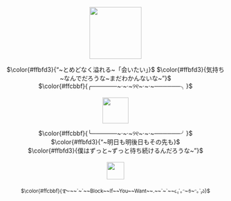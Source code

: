 <p align="center">
<img src="https://file.garden/Zlo7whFY2AfQROME/492e39a3-80f7-44ae-b6f9-36790401b452_095a8711-326b-48fe-adfd-0390eca8028b.webp" "width="120" height="120"> </p>
<p align="center">
$\color{#ffbfd3}{“~とめどなく溢れる~「会いたい」}$
$\color{#ffbfd3}{気持ち~なんでだろうな~まだわかんないな~”}$ <br />
$\color{#ffcbbf}{╭──────~·~·~୨୧~·~·~──────╮}$<br /> 
  <br />
<img src="https://file.garden/Zlo7whFY2AfQROME/5677bc49.gif" "width="60" height="60"> <br />
<p align="center">
$\color{#ffcbbf}{╰──────~·~·~୨୧~·~·~──────╯}$<br />
$\color{#ffbfd3}{“~明日も明後日もその先も}$<br />
$\color{#ffbfd3}{僕はずっと~ずっと待ち続けるんだろうな~”}$<br />
  <br />
<img src="https://file.garden/Zlo7whFY2AfQROME/Tumblr_l_296253072537042.jpg""width="40" height="40"> </p>
  <p align="center">
 <sub> $\color{#ffcbbf}{࿐~~`~`~~Block~~If~~You~~Want~~.~~`~`~~૮₍´｡ᵔ~ꈊ~ᵔ｡`₎ა}$</sub>
